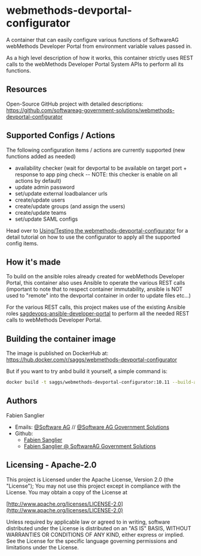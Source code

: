 # webmethods-devportal-configurator

A container that can easily configure various functions of SoftwareAG webMethods Developer Portal from environment variable values passed in.

As a high level description of how it works, this container strictly uses REST calls to the webMethods Developer Portal System APIs to perform all its functions.

## Resources

Open-Source GitHub project with detailed descriptions: https://github.com/softwareag-government-solutions/webmethods-devportal-configurator

## Supported Configs / Actions

The following configuration items / actions are currently supported (new functions added as needed)

- availability checker (wait for devportal to be available on target port + response to app ping check -- NOTE: this checker is enable on all actions by default)
- update admin password
- set/update  external loadbalancer urls
- create/update users
- create/update groups (and assign the users)
- create/update teams
- set/update SAML configs

Head over to [Using/Testing the webmethods-devportal-configurator](./testing/README.md) for a detail tutorial on how to use the configurator to apply all the supported config items.

## How it's made

To build on the ansible roles already created for webMethods Developer Portal, this container also uses Ansible to operate the various REST calls (important to note that to respect container immutability, ansible is NOT used to "remote" into the devportal container in order to update files etc...)

For the various REST calls, this project makes use of the existing Ansible roles [sagdevops-ansible-developer-portal](https://github.com/SoftwareAG/sagdevops-ansible-developer-portal) to perform all the needed REST calls to webMethods Developer Portal.

## Building the container image

The image is published on DockerHub at: https://hub.docker.com/r/saggs/webmethods-devportal-configurator

But if you want to try anbd build it yourself, a simple command is:

```bash
docker build -t saggs/webmethods-devportal-configurator:10.11 --build-arg BASE_IMAGE=redhat/ubi8 .
```


Authors
--------------------------------------------

Fabien Sanglier
- Emails: [@Software AG](mailto:fabien.sanglier@softwareag.com) // [@Software AG Government Solutions](mailto:fabien.sanglier@softwareaggov.com)
- Github: 
  - [Fabien Sanglier](https://github.com/lanimall)
  - [Fabien Sanglier @ SoftwareAG Government Solutions](https://github.com/fabien-sanglier-saggs)

Licensing - Apache-2.0
--------------------------------------------

This project is Licensed under the Apache License, Version 2.0 (the "License");
You may not use this project except in compliance with the License.
You may obtain a copy of the License at

[http://www.apache.org/licenses/LICENSE-2.0](http://www.apache.org/licenses/LICENSE-2.0)

Unless required by applicable law or agreed to in writing, software
distributed under the License is distributed on an "AS IS" BASIS,
WITHOUT WARRANTIES OR CONDITIONS OF ANY KIND, either express or implied.
See the License for the specific language governing permissions and
limitations under the License.